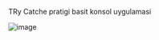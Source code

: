 TRy Catche pratigi basit konsol uygulamasi 

![image](https://github.com/user-attachments/assets/cb8482d5-e120-4993-8cbc-3e904310398d)
